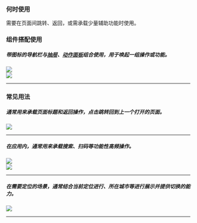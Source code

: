 ### 何时使用

需要在页面间跳转、返回，或需承载少量辅助功能时使用。

### 组件搭配使用

##### 带图标的导航栏与[抽屉](./Drawer)、[动作面板](./ActionSheet)组合使用，用于唤起一组操作或功能。

  <div class="item">
    <img src="https://oteam-tdesign-1258344706.cos.ap-guangzhou.myqcloud.com/site/design/mobile-guide/Navbar%201-1.png" />
  </div>
  
   <div class="item">
    <img src="https://oteam-tdesign-1258344706.cos.ap-guangzhou.myqcloud.com/site/design/mobile-guide/Navbar%201-2.png" />
  </div>
  
<hr />


### 常见用法

##### 通常用来承载页面标题和返回操作，点击跳转回到上一个打开的页面。

   <div class="item">
    <img src="https://oteam-tdesign-1258344706.cos.ap-guangzhou.myqcloud.com/site/design/mobile-guide/Navbar%202-1.png" />
  </div>
  
<hr />

##### 在应用内，通常用来承载搜索、扫码等功能性高频操作。

<div class="legend">
   <div class="item">
    <img src="https://oteam-tdesign-1258344706.cos.ap-guangzhou.myqcloud.com/site/design/mobile-guide/Navbar%202-2.png" />
  </div>
  
  <div class="item">
    <img src="https://oteam-tdesign-1258344706.cos.ap-guangzhou.myqcloud.com/site/design/mobile-guide/Navbar%202-3.png" />
  </div>
</div>
  
<hr />

##### 在需要定位的场景，通常结合当前定位进行、所在城市等进行展示并提供切换的能力。

   <div class="item">
    <img src="https://oteam-tdesign-1258344706.cos.ap-guangzhou.myqcloud.com/site/design/mobile-guide/Navbar%202-4.png" />
  </div>
  
<hr />
